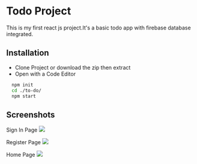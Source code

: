 # Todo Project

This is my first react js project.It's a basic todo app with firebase database integrated.

## Installation

- Clone Project or download the zip then extract
- Open with a Code Editor

```bash
  npm init
  cd ./to-do/
  npm start
```

## Screenshots

Sign In Page
![](https://imgkub.com/images/2022/07/07/image.png)

Register Page
![](https://imgkub.com/images/2022/07/07/image3858d0f33542121d.png)

Home Page
![](https://imgkub.com/images/2022/07/07/imagecb54d0eb246677b8.png)
